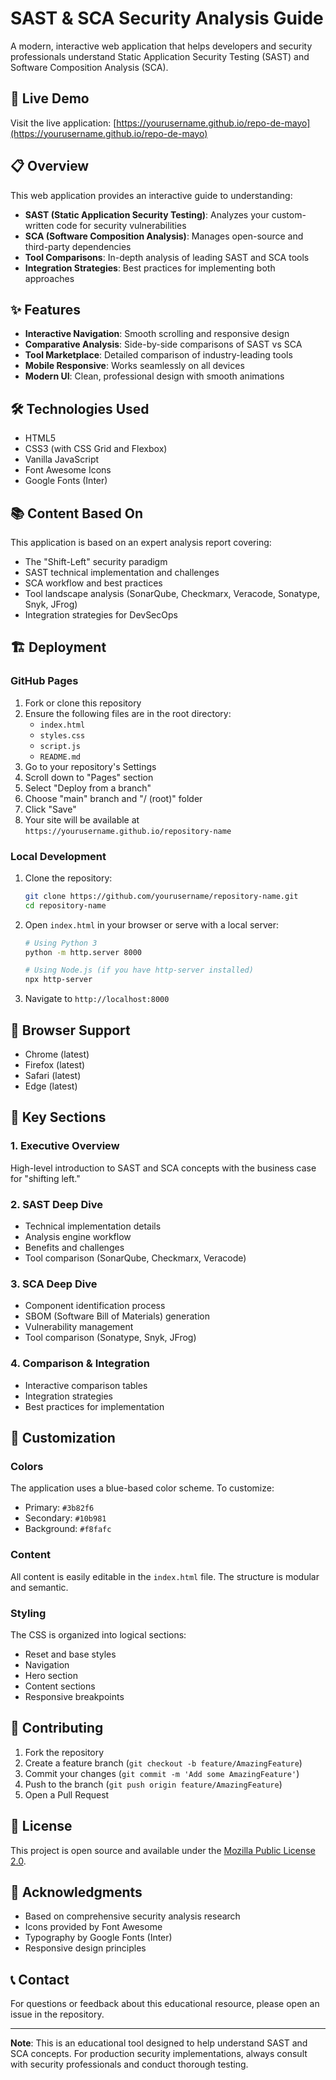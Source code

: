 # SAST & SCA Security Analysis Guide

A modern, interactive web application that helps developers and security professionals understand Static Application Security Testing (SAST) and Software Composition Analysis (SCA).

## 🚀 Live Demo

Visit the live application: [https://yourusername.github.io/repo-de-mayo](https://yourusername.github.io/repo-de-mayo)

## 📋 Overview

This web application provides an interactive guide to understanding:

- **SAST (Static Application Security Testing)**: Analyzes your custom-written code for security vulnerabilities
- **SCA (Software Composition Analysis)**: Manages open-source and third-party dependencies
- **Tool Comparisons**: In-depth analysis of leading SAST and SCA tools
- **Integration Strategies**: Best practices for implementing both approaches

## ✨ Features

- **Interactive Navigation**: Smooth scrolling and responsive design
- **Comparative Analysis**: Side-by-side comparisons of SAST vs SCA
- **Tool Marketplace**: Detailed comparison of industry-leading tools
- **Mobile Responsive**: Works seamlessly on all devices
- **Modern UI**: Clean, professional design with smooth animations

## 🛠️ Technologies Used

- HTML5
- CSS3 (with CSS Grid and Flexbox)
- Vanilla JavaScript
- Font Awesome Icons
- Google Fonts (Inter)

## 📚 Content Based On

This application is based on an expert analysis report covering:

- The "Shift-Left" security paradigm
- SAST technical implementation and challenges
- SCA workflow and best practices
- Tool landscape analysis (SonarQube, Checkmarx, Veracode, Sonatype, Snyk, JFrog)
- Integration strategies for DevSecOps

## 🏗️ Deployment

### GitHub Pages

1. Fork or clone this repository
2. Ensure the following files are in the root directory:
   - `index.html`
   - `styles.css`
   - `script.js`
   - `README.md`
3. Go to your repository's Settings
4. Scroll down to "Pages" section
5. Select "Deploy from a branch"
6. Choose "main" branch and "/ (root)" folder
7. Click "Save"
8. Your site will be available at `https://yourusername.github.io/repository-name`

### Local Development

1. Clone the repository:
   ```bash
   git clone https://github.com/yourusername/repository-name.git
   cd repository-name
   ```

2. Open `index.html` in your browser or serve with a local server:
   ```bash
   # Using Python 3
   python -m http.server 8000
   
   # Using Node.js (if you have http-server installed)
   npx http-server
   ```

3. Navigate to `http://localhost:8000`

## 📱 Browser Support

- Chrome (latest)
- Firefox (latest)
- Safari (latest)
- Edge (latest)

## 🎯 Key Sections

### 1. Executive Overview
High-level introduction to SAST and SCA concepts with the business case for "shifting left."

### 2. SAST Deep Dive
- Technical implementation details
- Analysis engine workflow
- Benefits and challenges
- Tool comparison (SonarQube, Checkmarx, Veracode)

### 3. SCA Deep Dive
- Component identification process
- SBOM (Software Bill of Materials) generation
- Vulnerability management
- Tool comparison (Sonatype, Snyk, JFrog)

### 4. Comparison & Integration
- Interactive comparison tables
- Integration strategies
- Best practices for implementation

## 🔧 Customization

### Colors
The application uses a blue-based color scheme. To customize:
- Primary: `#3b82f6`
- Secondary: `#10b981`
- Background: `#f8fafc`

### Content
All content is easily editable in the `index.html` file. The structure is modular and semantic.

### Styling
The CSS is organized into logical sections:
- Reset and base styles
- Navigation
- Hero section
- Content sections
- Responsive breakpoints

## 🤝 Contributing

1. Fork the repository
2. Create a feature branch (`git checkout -b feature/AmazingFeature`)
3. Commit your changes (`git commit -m 'Add some AmazingFeature'`)
4. Push to the branch (`git push origin feature/AmazingFeature`)
5. Open a Pull Request

## 📄 License

This project is open source and available under the [Mozilla Public License 2.0](LICENSE).

## 🙏 Acknowledgments

- Based on comprehensive security analysis research
- Icons provided by Font Awesome
- Typography by Google Fonts (Inter)
- Responsive design principles

## 📞 Contact

For questions or feedback about this educational resource, please open an issue in the repository.

---

**Note**: This is an educational tool designed to help understand SAST and SCA concepts. For production security implementations, always consult with security professionals and conduct thorough testing.